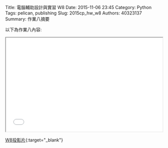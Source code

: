 Title: 電腦輔助設計與實習  W8
Date: 2015-11-06 23:45
Category: Python
Tags: pelican, publishing
Slug: 2015cp_hw_w8
Authors: 40323137
Summary: 作業八摘要

以下為作業八內容:

<iframe src="40323137_cp_w8_p.html" width="500" height="300"></iframe>

[W8投影片](40323137_cp_w8_p.html){:target="_blank"}

